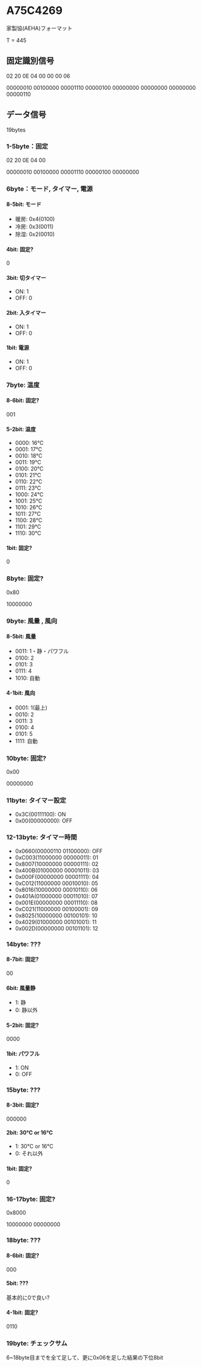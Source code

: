 # A75C4269
家製協(AEHA)フォーマット

T = 445

## 固定識別信号

02 20 0E 04 00 00 00 06

00000010 00100000 00001110 00000100 00000000 00000000 00000000 00000110

## データ信号

19bytes

### 1-5byte：固定
02 20 0E 04 00

00000010 00100000 00001110 00000100 00000000

### 6byte：モード, タイマー, 電源

#### 8-5bit: モード
+ 暖房: 0x4(0100)
+ 冷房: 0x3(0011)
+ 除湿: 0x2(0010)

#### 4bit: 固定?
0

#### 3bit: 切タイマー
+ ON: 1
+ OFF: 0

#### 2bit: 入タイマー
+ ON: 1
+ OFF: 0

#### 1bit: 電源
+ ON: 1
+ OFF: 0

### 7byte: 温度

#### 8-6bit: 固定?
001

#### 5-2bit: 温度
+ 0000: 16℃
+ 0001: 17℃
+ 0010: 18℃
+ 0011: 19℃
+ 0100: 20℃
+ 0101: 21℃
+ 0110: 22℃
+ 0111: 23℃
+ 1000: 24℃
+ 1001: 25℃
+ 1010: 26℃
+ 1011: 27℃
+ 1100: 28℃
+ 1101: 29℃
+ 1110: 30℃

#### 1bit: 固定?
0

### 8byte: 固定?
0x80

10000000

### 9byte: 風量 , 風向

#### 8-5bit: 風量
+ 0011: 1・静・パワフル
+ 0100: 2
+ 0101: 3
+ 0111: 4
+ 1010: 自動

#### 4-1bit: 風向
+ 0001: 1(最上)
+ 0010: 2
+ 0011: 3
+ 0100: 4
+ 0101: 5
+ 1111: 自動

### 10byte: 固定?
0x00

00000000

### 11byte: タイマー設定
+ 0x3C(00111100): ON
+ 0x00(00000000): OFF

### 12-13byte: タイマー時間
+ 0x0660(00000110 01100000): OFF
+ 0xC003(11000000 00000011): 01
+ 0x8007(10000000 00000111): 02
+ 0x400B(01000000 00001011): 03
+ 0x000F(00000000 00001111): 04
+ 0xC012(11000000 00010010): 05
+ 0x8016(10000000 00010110): 06
+ 0x401A(01000000 00011010): 07
+ 0x001E(00000000 00011110): 08
+ 0xC021(11000000 00100001): 09
+ 0x8025(10000000 00100101): 10
+ 0x4029(01000000 00101001): 11
+ 0x002D(00000000 00101101): 12

### 14byte: ???

#### 8-7bit: 固定?
00

#### 6bit: 風量静
+ 1: 静
+ 0: 静以外

#### 5-2bit: 固定?
0000

#### 1bit: パワフル
+ 1: ON
+ 0: OFF

### 15byte: ???

#### 8-3bit: 固定?
000000

#### 2bit: 30℃ or 16℃
+ 1: 30℃ or 16℃
+ 0: それ以外

#### 1bit: 固定?
0

### 16-17byte: 固定?
0x8000

10000000 00000000

### 18byte: ???

#### 8-6bit: 固定?
000

#### 5bit: ???
基本的に0で良い?

#### 4-1bit: 固定?
0110

### 19byte: チェックサム
6~18byte目までを全て足して、更に0x06を足した結果の下位8bit
